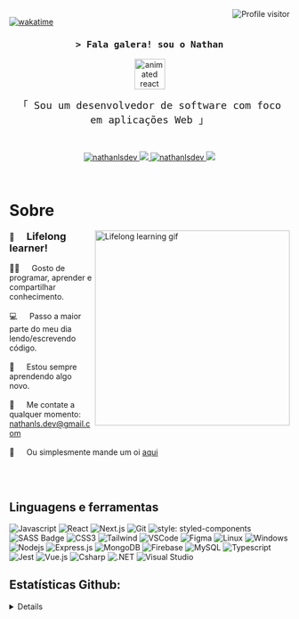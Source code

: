 <!-- stats  -->
<a href="https://komarev.com/ghpvc/?username=nathanlsdev">
  <img align="right" src="https://komarev.com/ghpvc/?username=nathanlsdev&label=Hey+stalker+👀&color=a277ff&style=flat-square" alt="Profile visitor" />
</a>

[![wakatime](https://wakatime.com/badge/user/018d031b-f3ef-4225-bb06-8571ffb09cac.svg?style=flat-square&color=a277ff)](https://wakatime.com/@018d031b-f3ef-4225-bb06-8571ffb09cac)

<!-- Intro  -->
<h3 align="center">
        <samp>&gt; Fala galera! sou o 
                <b><a>Nathan</a></b>
        </samp>
</h3>

<div align="center"><img src="https://techstack-generator.vercel.app/react-icon.svg" alt="animated react logo" title="react-logo" width="55" height="55" /></div>

<p align="center"> 
  <samp style="font-size: 18px">
    「 Sou um desenvolvedor de software com foco em aplicações Web  」
    <br>
  </samp>
</p>
<br>

<p align="center">
 <a href="https://linkedin.com/in/nathanlsdev" target="_blank">
  <img src="https://img.shields.io/badge/LinkedIn-0077B5?style=for-the-badge&logo=linkedin&logoColor=white" alt="nathanlsdev"/>
 </a>
 <a href="https://twitter.com/nathanlsdev" target="_blank">
  <img src="https://img.shields.io/badge/Twitter-1DA1F2?style=for-the-badge&logo=X&logoColor=white" />
 </a>
 <a href="https://instagram.com/nathanlsdev" target="_blank">
  <img src="https://img.shields.io/badge/Instagram-fe4164?style=for-the-badge&logo=instagram&logoColor=white" alt="nathanlsdev" />
 </a> 
  <a href="https://steamcommunity.com/id/nathanlsdev" target="_blank"><img src="https://img.shields.io/badge/Steam-000000?style=for-the-badge&logo=steam&logoColor=white">
  </a>
</p>
<br />

<!-- About Section -->

# Sobre

<p>
 <img align="right" width="350" src="https://i.ibb.co/tD0F0tq/ezgif-7-4bfc2caa14.gif" alt="Lifelong learning gif" />

💜 &emsp; <strong style="font-size: 18px">Lifelong learner!</strong><br/><br/>
🤟🏾 &emsp; Gosto de programar, aprender e compartilhar conhecimento.<br/><br/>
💻 &emsp; Passo a maior parte do meu dia lendo/escrevendo código.<br/><br/>
🌟 &emsp; Estou sempre aprendendo algo novo.<br/><br/>
📧 &emsp; Me contate a qualquer momento: nathanls.dev@gmail.com<br/><br/>
💬 &emsp; Ou simplesmente mande um oi [aqui](https://discord.com/users/818686819796779059)

</p>

<br>
<br>

<!-- Technologies -->

## Linguagens e ferramentas

![Javascript](https://img.shields.io/badge/Javascript-F0DB4F?style=for-the-badge&labelColor=black&logo=javascript&logoColor=F0DB4F) ![React](https://img.shields.io/badge/-React-61DBFB?style=for-the-badge&labelColor=black&logo=react&logoColor=61DBFB) ![Next.js](https://img.shields.io/badge/next.js-000000?style=for-the-badge&logo=nextdotjs&logoColor=white) ![Git](https://img.shields.io/badge/Git-F05032?style=for-the-badge&logo=git&logoColor=white) ![style: styled-components](https://img.shields.io/badge/style-%F0%9F%92%85%20styled--components-orange.svg?style=for-the-badge&colorB=daa357&colorA=db748e) ![SASS Badge](https://img.shields.io/badge/Sass-CC6699?style=for-the-badge&logo=sass&logoColor=white) ![CSS3](https://img.shields.io/badge/CSS3-1572B6?style=for-the-badge&logo=css3&logoColor=white) ![Tailwind](https://img.shields.io/badge/Tailwind_CSS-092749?style=for-the-badge&logo=tailwindcss&logoColor=06B6D4&labelColor=000000) ![VSCode](https://img.shields.io/badge/VS_Code-007ACC?logo=visual-studio-code&logoColor=white&style=for-the-badge) ![Figma](https://img.shields.io/badge/figma-%23F24E1E.svg?style=for-the-badge&logo=figma&logoColor=white) ![Linux](https://img.shields.io/badge/Linux-000000?logo=linux&logoColor=white&style=for-the-badge) ![Windows](https://img.shields.io/badge/Windows-017AD7?logo=windows&logoColor=white&style=for-the-badge) ![Nodejs](https://img.shields.io/badge/Nodejs-3C873A?style=for-the-badge&labelColor=black&logo=node.js&logoColor=3C873A) ![Express.js](https://img.shields.io/badge/Express.js-000000?style=for-the-badge&logo=express&logoColor=white) ![MongoDB](https://img.shields.io/badge/MongoDB-4EA94B?style=for-the-badge&logo=mongodb&logoColor=white) ![Firebase](https://img.shields.io/badge/firebase-a08021?style=for-the-badge&logo=firebase&logoColor=ffcd34) ![MySQL](https://img.shields.io/badge/MySQL-20232A?logo=mysql&logoColor=white&style=for-the-badge) ![Typescript](https://img.shields.io/badge/Typescript-007acc?style=for-the-badge&labelColor=black&logo=typescript&logoColor=007acc) ![Jest](https://img.shields.io/badge/-jest-%23C21325?style=for-the-badge&logo=jest&logoColor=white) ![Vue.js](https://img.shields.io/badge/vuejs-%2335495e.svg?style=for-the-badge&logo=vuedotjs&logoColor=%234FC08D) ![Csharp](https://img.shields.io/badge/C%23-239120?logo=c-sharp&logoColor=white&style=for-the-badge) ![.NET](https://img.shields.io/badge/.NET-5C2D91?logo=.net&logoColor=white&style=for-the-badge) ![Visual Studio](https://img.shields.io/badge/Visual_Studio-007ACC?style=for-the-badge&logo=visual%20studio&logoColor=white)
<br/>

<!-- Statistics -->

## Estatísticas Github:

<details>

| ![](http://github-profile-summary-cards.vercel.app/api/cards/stats?username=nathanlsdev&theme=aura&show_icons=true&rank_icon=percentile&include_all_commits=true) | ![](https://github-readme-stats.vercel.app/api/top-langs/?username=nathanlsdev&layout=compact&langs_count=7&theme=aura&show_icons=true&show_icons=true&hide_border=true&border_radius=10) | ![](http://github-profile-summary-cards.vercel.app/api/cards/most-commit-language?username=nathanlsdev&theme=aura) |
| :---------------------------------------------------------------------------------------------------------------------------------------------------------------: | :---------------------------------------------------------------------------------------------------------------------------------------------------------------------------------------: | :----------------------------------------------------------------------------------------------------------------: |

| ![](http://github-profile-summary-cards.vercel.app/api/cards/profile-details?username=nathanlsdev&theme=aura) | ![](https://github-readme-streak-stats.herokuapp.com/?user=nathanlsdev&theme=aura&hide_border=true&border_radius=7&date_format=j%20M%5B%20Y%5D&card_width=450) |
| :-----------------------------------------------------------------------------------------------------------: | :------------------------------------------------------------------------------------------------------------------------------------------------------------: |

<div align="center">
  
  <a href="https://discord.com/users/818686819796779059">
    <img style="width: 380px;" src="https://lanyard-profile-readme.vercel.app/api/818686819796779059?theme=aura&animated=true&borderRadius=6px&idleMessage=Probably+doing+something+else...">
  </a>
</div>
